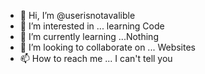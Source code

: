 - 👋 Hi, I’m @userisnotavalible
- 👀 I’m interested in ... learning Code
- 🌱 I’m currently learning ...Nothing
- 💞️ I’m looking to collaborate on ... Websites
- 📫 How to reach me ... I can't tell you

<!---
userisnotavalible/userisnotavalible is a ✨ special ✨ repository because its `README.md` (this file) appears on your GitHub profile.
You can click the Preview link to take a look at your changes.
--->
